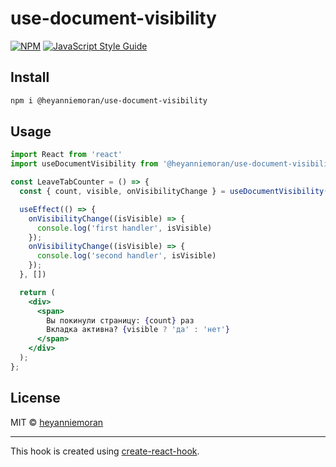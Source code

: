 # use-document-visibility

>

[![NPM](https://img.shields.io/npm/v/use-document-visibility.svg)](https://www.npmjs.com/package/use-document-visibility) [![JavaScript Style Guide](https://img.shields.io/badge/code_style-standard-brightgreen.svg)](https://standardjs.com)

## Install

```bash
npm i @heyanniemoran/use-document-visibility
```

## Usage

```jsx
import React from 'react'
import useDocumentVisibility from '@heyanniemoran/use-document-visibility'

const LeaveTabCounter = () => {
  const { count, visible, onVisibilityChange } = useDocumentVisibility();

  useEffect(() => {
    onVisibilityChange((isVisible) => {
      console.log('first handler', isVisible)
    });
    onVisibilityChange((isVisible) => {
      console.log('second handler', isVisible)
    });
  }, [])

  return (
    <div>
      <span>
        Вы покинули страницу: {count} раз
        Вкладка активна? {visible ? 'да' : 'нет'}
      </span>
    </div>
  );
};
```

## License

MIT © [heyanniemoran](https://github.com/heyanniemoran)

---

This hook is created using [create-react-hook](https://github.com/hermanya/create-react-hook).
